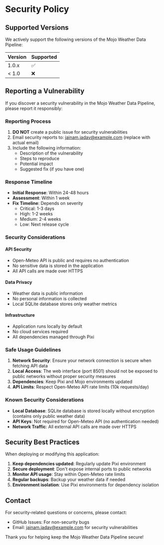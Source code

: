 # Security Policy

## Supported Versions

We actively support the following versions of the Mojo Weather Data Pipeline:

| Version | Supported          |
| ------- | ------------------ |
| 1.0.x   | :white_check_mark: |
| < 1.0   | :x:                |

## Reporting a Vulnerability

If you discover a security vulnerability in the Mojo Weather Data Pipeline, please report it responsibly:

### Reporting Process

1. **DO NOT** create a public issue for security vulnerabilities
2. Email security reports to: jainam.jadav@example.com (replace with actual email)
3. Include the following information:
   - Description of the vulnerability
   - Steps to reproduce
   - Potential impact
   - Suggested fix (if you have one)

### Response Timeline

- **Initial Response**: Within 24-48 hours
- **Assessment**: Within 1 week
- **Fix Timeline**: Depends on severity
  - Critical: 1-3 days
  - High: 1-2 weeks
  - Medium: 2-4 weeks
  - Low: Next release cycle

### Security Considerations

#### API Security
- Open-Meteo API is public and requires no authentication
- No sensitive data is stored in the application
- All API calls are made over HTTPS

#### Data Privacy
- Weather data is public information
- No personal information is collected
- Local SQLite database stores only weather metrics

#### Infrastructure
- Application runs locally by default
- No cloud services required
- All dependencies managed through Pixi

### Safe Usage Guidelines

1. **Network Security**: Ensure your network connection is secure when fetching API data
2. **Local Access**: The web interface (port 8501) should not be exposed to public networks without proper security measures
3. **Dependencies**: Keep Pixi and Mojo environments updated
4. **API Limits**: Respect Open-Meteo API rate limits (10k requests/day)

### Known Security Considerations

- **Local Database**: SQLite database is stored locally without encryption (contains only public weather data)
- **API Keys**: Not required for Open-Meteo API (no authentication needed)
- **Network Traffic**: All external API calls are made over HTTPS

## Security Best Practices

When deploying or modifying this application:

1. **Keep dependencies updated**: Regularly update Pixi environment
2. **Secure deployment**: Don't expose internal ports to public networks
3. **Monitor API usage**: Stay within Open-Meteo rate limits
4. **Regular backups**: Backup your weather data if needed
5. **Environment isolation**: Use Pixi environments for dependency isolation

## Contact

For security-related questions or concerns, please contact:
- GitHub Issues: For non-security bugs
- Email: jainam.jadav@example.com for security vulnerabilities

Thank you for helping keep the Mojo Weather Data Pipeline secure!
